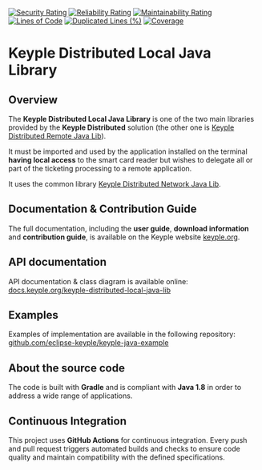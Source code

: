 [![Security Rating](https://sonarcloud.io/api/project_badges/measure?project=eclipse_keyple-distributed-local-java-lib&metric=security_rating)](https://sonarcloud.io/summary/new_code?id=eclipse_keyple-distributed-local-java-lib)
[![Reliability Rating](https://sonarcloud.io/api/project_badges/measure?project=eclipse_keyple-distributed-local-java-lib&metric=reliability_rating)](https://sonarcloud.io/summary/new_code?id=eclipse_keyple-distributed-local-java-lib)
[![Maintainability Rating](https://sonarcloud.io/api/project_badges/measure?project=eclipse_keyple-distributed-local-java-lib&metric=sqale_rating)](https://sonarcloud.io/summary/new_code?id=eclipse_keyple-distributed-local-java-lib)
[![Lines of Code](https://sonarcloud.io/api/project_badges/measure?project=eclipse_keyple-distributed-local-java-lib&metric=ncloc)](https://sonarcloud.io/summary/new_code?id=eclipse_keyple-distributed-local-java-lib)
[![Duplicated Lines (%)](https://sonarcloud.io/api/project_badges/measure?project=eclipse_keyple-distributed-local-java-lib&metric=duplicated_lines_density)](https://sonarcloud.io/summary/new_code?id=eclipse_keyple-distributed-local-java-lib)
[![Coverage](https://sonarcloud.io/api/project_badges/measure?project=eclipse_keyple-distributed-local-java-lib&metric=coverage)](https://sonarcloud.io/summary/new_code?id=eclipse_keyple-distributed-local-java-lib)

# Keyple Distributed Local Java Library

## Overview

The **Keyple Distributed Local Java Library** is one of the two main libraries provided by the **Keyple Distributed** solution (the other one is [Keyple Distributed Remote Java Lib](https://github.com/eclipse-keyple/keyple-distributed-remote-java-lib)).

It must be imported and used by the application installed on the terminal **having local access** to the smart card reader but wishes to delegate all or part of the ticketing processing to a remote application.

It uses the common library [Keyple Distributed Network Java Lib](https://github.com/eclipse-keyple/keyple-distributed-network-java-lib).

## Documentation & Contribution Guide

The full documentation, including the **user guide**, **download information** and **contribution guide**, is available on the Keyple website [keyple.org](https://keyple.org).

## API documentation

API documentation & class diagram is available online: [docs.keyple.org/keyple-distributed-local-java-lib](https://docs.keyple.org/keyple-distributed-local-java-lib)

## Examples

Examples of implementation are available in the following repository: [github.com/eclipse-keyple/keyple-java-example](https://github.com/eclipse-keyple/keyple-java-example)

## About the source code

The code is built with **Gradle** and is compliant with **Java 1.8** in order to address a wide range of applications.

## Continuous Integration

This project uses **GitHub Actions** for continuous integration. Every push and pull request triggers automated builds
and checks to ensure code quality and maintain compatibility with the defined specifications.
